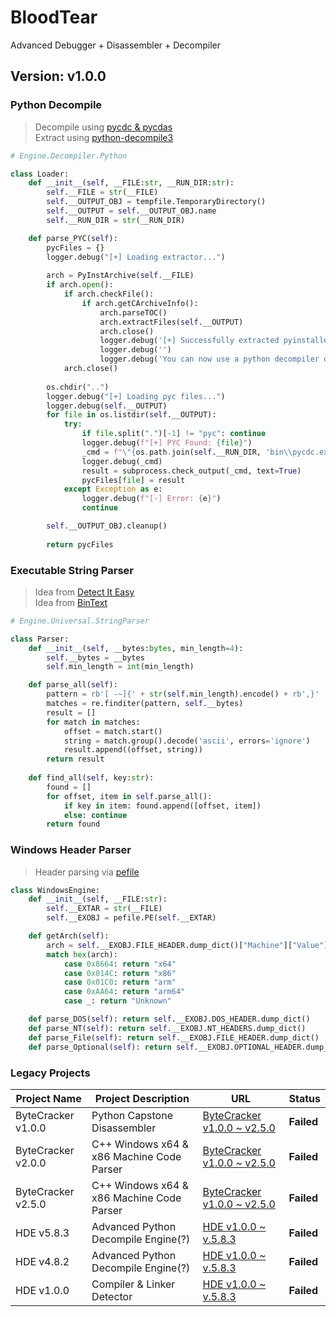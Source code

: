 # BloodTear
Advanced Debugger + Disassembler + Decompiler


## Version: v1.0.0
### Python Decompile
> Decompile using [pycdc & pycdas](https://github.com/zrax/pycdc)<br>
> Extract using [python-decompile3](https://github.com/rocky/python-decompile3)<br>
```Python
# Engine.Decompiler.Python

class Loader:
    def __init__(self, __FILE:str, __RUN_DIR:str):
        self.__FILE = str(__FILE)
        self.__OUTPUT_OBJ = tempfile.TemporaryDirectory()
        self.__OUTPUT = self.__OUTPUT_OBJ.name
        self.__RUN_DIR = str(__RUN_DIR)

    def parse_PYC(self):
        pycFiles = {}
        logger.debug("[+] Loading extractor...")
        
        arch = PyInstArchive(self.__FILE)
        if arch.open():
            if arch.checkFile():
                if arch.getCArchiveInfo():
                    arch.parseTOC()
                    arch.extractFiles(self.__OUTPUT)
                    arch.close()
                    logger.debug('[+] Successfully extracted pyinstaller archive: {0}'.format(self.__FILE))
                    logger.debug('')
                    logger.debug('You can now use a python decompiler on the pyc files within the extracted directory')
            arch.close()
        
        os.chdir("..")
        logger.debug("[+] Loading pyc files...")
        logger.debug(self.__OUTPUT)
        for file in os.listdir(self.__OUTPUT):
            try:
                if file.split(".")[-1] != "pyc": continue
                logger.debug(f"[+] PYC Found: {file}")
                _cmd = f"\"{os.path.join(self.__RUN_DIR, 'bin\\pycdc.exe')}\" \"{os.path.join(self.__OUTPUT, file)}\""
                logger.debug(_cmd)
                result = subprocess.check_output(_cmd, text=True)
                pycFiles[file] = result
            except Exception as e:
                logger.debug(f"[-] Error: {e}")
                continue

        self.__OUTPUT_OBJ.cleanup()
        
        return pycFiles
```

### Executable String Parser
> Idea from [Detect It Easy](https://www.majorgeeks.com/files/details/detect_it_easy.html)<br>
> Idea from [BinText](https://www.majorgeeks.com/files/details/bintext.html)<br>
```Python
# Engine.Universal.StringParser

class Parser:
    def __init__(self, __bytes:bytes, min_length=4):
        self.__bytes = __bytes
        self.min_length = int(min_length)

    def parse_all(self):
        pattern = rb'[ -~]{' + str(self.min_length).encode() + rb',}'
        matches = re.finditer(pattern, self.__bytes)
        result = []
        for match in matches:
            offset = match.start()
            string = match.group().decode('ascii', errors='ignore')
            result.append((offset, string))
        return result
    
    def find_all(self, key:str):
        found = []
        for offset, item in self.parse_all():
            if key in item: found.append([offset, item])
            else: continue
        return found
```

### Windows Header Parser
> Header parsing via [pefile]()
```Python
class WindowsEngine:
    def __init__(self, __FILE:str):
        self.__EXTAR = str(__FILE)
        self.__EXOBJ = pefile.PE(self.__EXTAR)

    def getArch(self): 
        arch = self.__EXOBJ.FILE_HEADER.dump_dict()["Machine"]["Value"]
        match hex(arch):
            case 0x8664: return "x64"
            case 0x014C: return "x86"
            case 0x01C0: return "arm"
            case 0xAA64: return "arm64"
            case _: return "Unknown"

    def parse_DOS(self): return self.__EXOBJ.DOS_HEADER.dump_dict()
    def parse_NT(self): return self.__EXOBJ.NT_HEADERS.dump_dict()
    def parse_File(self): return self.__EXOBJ.FILE_HEADER.dump_dict()
    def parse_Optional(self): return self.__EXOBJ.OPTIONAL_HEADER.dump_dict()
```

### Legacy Projects
| Project Name          | Project Description                       | URL                                                                              | Status        |
|-----------------------|-------------------------------------------|----------------------------------------------------------------------------------|---------------|
| ByteCracker v1.0.0   | Python Capstone Disassembler              | [ByteCracker v1.0.0 ~ v2.5.0](https://github.com/mastermind65535/ByteCracker)    | **Failed**    |
| ByteCracker v2.0.0   | C++ Windows x64 & x86 Machine Code Parser | [ByteCracker v1.0.0 ~ v2.5.0](https://github.com/mastermind65535/ByteCracker)    | **Failed**    |
| ByteCracker v2.5.0   | C++ Windows x64 & x86 Machine Code Parser | [ByteCracker v1.0.0 ~ v2.5.0](https://github.com/mastermind65535/ByteCracker)    | **Failed**    |
| HDE v5.8.3            | Advanced Python Decompile Engine(?)       | [HDE v1.0.0 ~ v.5.8.3](https://github.com/mastermind65535/HDE)                   | **Failed**    |
| HDE v4.8.2            | Advanced Python Decompile Engine(?)       | [HDE v1.0.0 ~ v.5.8.3](https://github.com/mastermind65535/HDE)                   | **Failed**    |
| HDE v1.0.0            | Compiler & Linker Detector                | [HDE v1.0.0 ~ v.5.8.3](https://github.com/mastermind65535/HDE)                   | **Failed**    |
